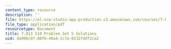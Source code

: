 ```yaml
---
content_type: resource
description: ''
file: https://ol-ocw-studio-app-production.s3.amazonaws.com/courses/7-013-introductory-biology-spring-2018/da996c9788f640a41c7a0132fddf2ca2_MIT7_013s18Pset5S.pdf
file_type: application/pdf
resourcetype: Document
title: 7.013 S18 Problem Set 5 Solutions
uid: da996c97-88f6-40a4-1c7a-0132fddf2ca2
---
```

